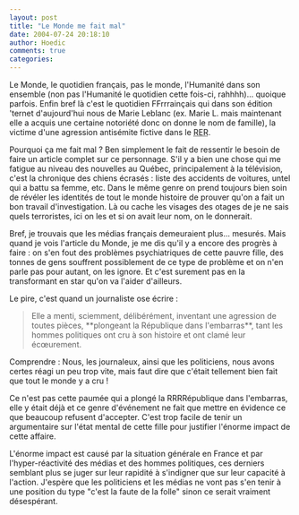 ```yaml
---
layout: post
title: "Le Monde me fait mal"
date: 2004-07-24 20:18:10
author: Hoedic
comments: true
categories: 
---
```



Le Monde, le quotidien français, pas le monde, l'Humanité dans son ensemble (non pas l'Humanité le quotidien cette fois-ci, rahhhh)... quoique parfois. Enfin bref là c'est  le quotidien FFrrrainçais qui dans son édition 'ternet d'aujourd'hui nous  de Marie Leblanc (ex. Marie L. mais maintenant elle a acquis une certaine notoriété donc on donne le nom de famille), la victime d'une agression antisémite fictive dans le <acronym title="Reseau Express Regional">RER</acronym>.

Pourquoi ça me fait mal ? Ben simplement le fait de ressentir le besoin de faire un article complet sur ce personnage. S'il y a bien une chose qui me fatigue au niveau des nouvelles au Québec, principalement à la télévision, c'est la chronique des chiens écrasés : liste des accidents de voitures, untel qui a battu sa femme, etc. Dans le même genre on prend toujours bien soin de révéler les identités de tout le monde histoire de prouver qu'on a fait un bon travail d'investigation. Là ou  cache les visages des otages de je ne sais quels terroristes, ici on les  et si on avait leur nom, on le donnerait.

Bref, je trouvais que les médias français demeuraient plus... mesurés. Mais quand je vois l'article du Monde, je me dis qu'il y a encore des progrès à faire : on s'en fout des problèmes psychiatriques de cette pauvre fille, des tonnes de gens souffrent possiblement de ce type de problème et on n'en parle pas pour autant, on les ignore. Et c'est surement pas en la transformant en star qu'on va l'aider d'ailleurs.

Le pire, c'est quand un journaliste ose écrire :

<blockquote class="citation">
Elle a menti, sciemment, délibérément, inventant une agression de toutes pièces, **plongeant la République dans l'embarras**, tant les hommes politiques ont cru à son histoire et ont clamé leur écœurement.
</blockquote>

Comprendre : Nous, les journaleux, ainsi que les politiciens, nous avons certes réagi un peu trop vite, mais faut dire que c'était tellement bien fait que tout le monde y a cru !

Ce n'est pas cette paumée qui a plongé la RRRRépublique dans l'embarras, elle y était déjà et ce genre d'événement ne fait que mettre en évidence ce que beaucoup refusent d'accepter. C'est trop facile de tenir un argumentaire sur l'état mental de cette fille pour justifier l'énorme impact de cette affaire.

L'énorme impact est causé par la situation générale en France et par l'hyper-réactivité des médias et des hommes politiques, ces derniers semblant plus se juger sur leur rapidité à s'indigner que sur leur capacité à l'action. J'espère que les politiciens et les médias ne vont pas s'en tenir à une position du type "c'est la faute de la folle" sinon ce serait vraiment désespérant.